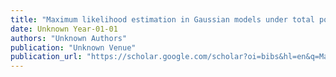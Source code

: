 ```yaml
---
title: "Maximum likelihood estimation in Gaussian models under total positivity"
date: Unknown Year-01-01
authors: "Unknown Authors"
publication: "Unknown Venue"
publication_url: "https://scholar.google.com/scholar?oi=bibs&hl=en&q=Maximum+likelihood+estimation+in+Gaussian+models+under+total+positivity"
---
```


